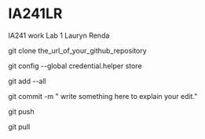 # IA241LR
IA241 work
Lab 1 Lauryn Renda

git clone the_url_of_your_github_repository 

git config --global credential.helper store  

git add --all

git commit -m " write something here to explain your edit."

git push

git pull
